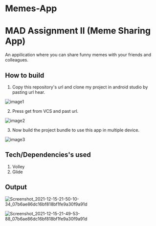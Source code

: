 # Memes-App

# MAD Assignment II (Meme Sharing App)

An appilication where you can share funny memes with your friends and colleagues.  

## How to build

1. Copy this repository's url and clone my project in android studio by pasting url hear.

![image1](https://user-images.githubusercontent.com/87127526/146227052-12ddf4ef-81fa-4488-9463-b61d8de07070.jpg)  

2. Press get from VCS and past url.

![image2](https://user-images.githubusercontent.com/87127526/146227211-0b4e8bde-dfa1-410c-9c0a-6abeff4f9afd.png)


3. Now build the project bundle to use this app in multiple device.
 
![image3](https://user-images.githubusercontent.com/87127526/146242535-bbfb3027-3638-48ff-87c4-bf5095e00aea.png)


## Tech/Dependencies's used

1. Volley
  2. Glide


## Output


![Screenshot_2021-12-15-21-50-10-34_07b6ae86dc16bf818bf1fe9a30f9a91d](https://user-images.githubusercontent.com/87127526/146242849-458e0f04-c18b-4a5d-a786-0c3bfc78e537.jpg)


![Screenshot_2021-12-15-21-49-53-88_07b6ae86dc16bf818bf1fe9a30f9a91d](https://user-images.githubusercontent.com/87127526/146243096-4f6df958-53d4-4fdf-b44d-3693b10d6797.jpg)
